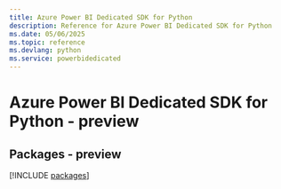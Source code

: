 ```yaml
---
title: Azure Power BI Dedicated SDK for Python
description: Reference for Azure Power BI Dedicated SDK for Python
ms.date: 05/06/2025
ms.topic: reference
ms.devlang: python
ms.service: powerbidedicated
---
```

# Azure Power BI Dedicated SDK for Python - preview
## Packages - preview
[!INCLUDE [packages](power-bi-dedicated-index.md)]